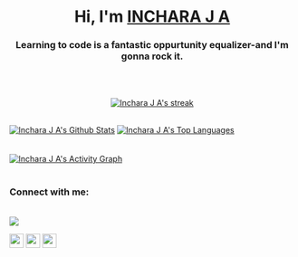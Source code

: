 <h1 align="center">Hi, I'm <a href="https://inchara-ja.github.io/">INCHARA J A</a></h1>
<h3 align="center">Learning to code is a fantastic oppurtunity equalizer-and I'm gonna rock it.</h3></br>


<!-- All of my projects are available at [https://github.com/Inchara-JA](https://github.com/Inchara-JA)</br>

<h3 align="left">Languages and Tools:</h3>
<p align="left">  
    <a href="https://developer.mozilla.org/en-US/docs/Web/JavaScript" target="_blank"> <img src="https://img.icons8.com/color/48/000000/javascript.png"/> </a> 
    <a href="https://www.w3.org/html/" target="_blank"> <img src="https://img.icons8.com/color/48/000000/html-5.png"/> </a> 
    <a href="https://www.w3schools.com/css/" target="_blank"> <img src="https://img.icons8.com/color/48/000000/css3.png"/> </a>
    <a href="https://www.djangoproject.com/" target="_blank"> <img src="https://img.icons8.com/color/48/000000/django.png"/> </a>
    <a href="https://www.postgresql.org" target="_blank"> <img src="https://raw.githubusercontent.com/devicons/devicon/master/icons/postgresql/postgresql-original-wordmark.svg" width="40" height="40"/> </a>
    <a href="https://www.python.org" target="_blank"> <img src="https://img.icons8.com/color/48/000000/python.png"/> </a>
    <a href="https://www.figma.com/" target="_blank"> <img src="https://img.icons8.com/color/48/000000/figma--v2.png"/> </a> 
    <a href="https://www.adobe.com/in/products/illustrator.html" target="_blank"> <img src="https://img.icons8.com/color/48/000000/adobe-photoshop--v1.png"/> </a>
    <a href="" target="_blank"> <img src="https://img.icons8.com/color/48/000000/adobe-illustrator--v2.png"/> </a>
</p> -->
<!-- [![React Badge](https://img.shields.io/badge/-React-61DBFB?style=for-the-badge&labelColor=black&logo=react&logoColor=61DBFB)](#)  [![Javascript Badge](https://img.shields.io/badge/-Javascript-F0DB4F?style=for-the-badge&labelColor=black&logo=javascript&logoColor=F0DB4F)](#) [![Typescript Badge](https://img.shields.io/badge/-Typescript-007acc?style=for-the-badge&labelColor=black&logo=typescript&logoColor=007acc)](#) [![Nodejs Badge](https://img.shields.io/badge/-Nodejs-3C873A?style=for-the-badge&labelColor=black&logo=node.js&logoColor=3C873A)](#) [![GraphQL Badge](https://img.shields.io/badge/-GraphQl-e535ab?style=for-the-badge&labelColor=black&logo=node.js&logoColor=e535ab)](#)-->
<br/>
<p align="center">
    <a href="https://github.com/Inchara-JA/github-readme-streak-stats">
        <img title="🔥 Get streak stats for your profile at git.io/streak-stats" alt="Inchara J A's streak" src="https://github-readme-streak-stats.herokuapp.com/?user=Inchara-JA&theme=black-ice&hide_border=true&stroke=0000&background=060A0CD0"/>
    </a>
</p>

  <br/>
    <a href="https://github.com/Inchara-JA/github-readme-stats"><img alt="Inchara J A's Github Stats" src="https://github-readme-stats.vercel.app/api?username=Inchara-JA&show_icons=true&count_private=true&theme=react&hide_border=true&bg_color=0D1117" /></a>
  <a href="https://github.com/Inchara-JA/github-readme-stats"><img alt="Inchara J A's Top Languages" src="https://github-readme-stats.vercel.app/api/top-langs/?username=Inchara-JA&langs_count=8&count_private=true&layout=compact&theme=react&hide_border=true&bg_color=0D1117" /></a>
  <br/>
  
<br/>
<br/>
<a href="https://github.com/Inchara-JA/github-readme-activity-graph"><img alt="Inchara J A's Activity Graph" src="https://activity-graph.herokuapp.com/graph?username=Inchara-JA&bg_color=0D1117&color=5BCDEC&line=5BCDEC&point=FFFFFF&hide_border=true" /></a>
<br/>
<br/>
<h3 align="left">Connect with me:</h3>
<p align="left">
<!-- <a href = "https://www.linkedin.com/in/inchara-j-a-887420198/"><img src="https://img.icons8.com/fluency/48/000000/linkedin-2.png" height="40" width="40" margin-right="30"/></a>     
<a href = "https://www.instagram.com/inchara_28/"><img src="https://raw.githubusercontent.com/rahuldkjain/github-profile-readme-generator/master/src/images/icons/Social/instagram.svg" height="35" width="35"/></a>
<a href = "https://www.hackerrank.com/aarushiii73"><img src="https://raw.githubusercontent.com/rahuldkjain/github-profile-readme-generator/master/src/images/icons/Social/hackerrank.svg" height="35" width="40"/></a> -->
   
<a href="https://github.com/Meghna-DAS/github-profile-views-counter"></br>
    <img src="https://komarev.com/ghpvc/?username=Inchara-JA">
</a></br>   
    
<a href="https://www.linkedin.com/in/inchara-j-a-887420198/"><img src="https://img.shields.io/badge/linkedin-%230077B5.svg?&style=for-the-badge&logo=linkedin&logoColor=white" height=25></a> <a href="https://www.instagram.com/inchara_28/"><img src="https://img.shields.io/badge/instagram-%23E4405F.svg?&style=for-the-badge&logo=instagram&logoColor=white" height=25></a> <a href="https://www.hackerrank.com/aarushiii73"><img src="https://img.shields.io/badge/hackerrank-%2312100E.svg?&style=for-the-badge&logo=hackerrank&logoColor=white" height=25></a>    

</p>
